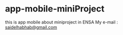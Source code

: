 # app-mobile-miniProject
this is app mobile about miniproject in ENSA 
My e-mail : saidelhabhab@gmail.com
